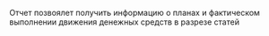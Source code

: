 Отчет позвоялет получить информацию о планах и фактическом выполнении движения денежных средств в разрезе статей
